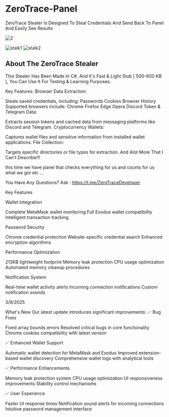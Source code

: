 # ZeroTrace-Panel
 ZeroTrace Stealer Is Designed To Steal Credentials And Send Back To Panel And Easily See Results


![2](https://github.com/user-attachments/assets/f084e9b2-e211-4912-ab9c-ff9b8460a405)


![stalk1](https://github.com/user-attachments/assets/05d336b1-8630-4282-8495-21bc8a1728d2)
![stalk2](https://github.com/user-attachments/assets/3286b0ea-e0a3-4fe3-a37a-191af0e0f9f6)



## About The ZeroTrace Stealer
This Stealer Has Been Made In C#, And It's Fast & Light Stub [ 500-600 KB ], You Can Use It For Testing & Learning Purposes.

Key Features:
Browser Data Extraction:

Steals saved credentials, including:
Passwords
Cookies
Browser History
Supported browsers include:
Chrome
Firefox
Edge
Opera
Discord Token & Telegram Data:

Extracts session tokens and cached data from messaging platforms like Discord and Telegram.
Cryptocurrency Wallets:

Captures wallet files and sensitive information from installed wallet applications.
File Collection:

Targets specific directories or file types for extraction.
And Alot More That I Can't Describe!!!


this time we have panel that checks everything for us and counts for us what we got etc ...

You Have Any Questions? Ask : https://t.me/ZeroTraceDeveloper


Key Features

Wallet Integration

Complete MetaMask wallet monitoring
Full Exodus wallet compatibility
Intelligent transaction tracking


Password Security

Chrome credential protection
Website-specific credential search
Enhanced encryption algorithms


Performance Optimization

213KB lightweight footprint
Memory leak protection
CPU usage optimization
Automated memory cleanup procedures


Notification System

Real-time wallet activity alerts
Incoming connection notifications
Custom notification sounds


3/9/2025

What's New
Our latest update introduces significant improvements:
✅ Bug Fixes

Fixed array bounds errors
Resolved critical bugs in core functionality
Chrome cookies compatibility with latest version

✅ Enhanced Wallet Support

Automatic wallet detection for MetaMask and Exodus
Improved extension-based wallet discovery
Comprehensive wallet logs with analytical tools

✅ Performance Enhancements

Memory leak protection system
CPU usage optimization
UI responsiveness improvements
Stability control mechanisms

✅ User Experience

Faster UI response times
Notification sound alerts for incoming connections
Intuitive password management interface


